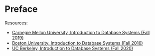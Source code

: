 # Preface

Resources:
* [Carnegie Mellon University, Introduction to Database Systems (Fall 2019)](https://www.youtube.com/playlist?list=PLSE8ODhjZXjbohkNBWQs_otTrBTrjyohi)
* [Boston University, Introduction to Database Systems (Fall 2016)](https://www.cs.bu.edu/faculty/gkollios/cs460f17/)
* [UC Berkeley, Introduction to Database Systems (Fall 2020)](https://cs186berkeley.net/fa20/)
